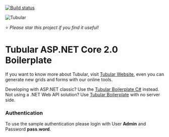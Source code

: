 [![Build status](https://ci.appveyor.com/api/projects/status/cms93sj6mkglb9w9?svg=true)](https://ci.appveyor.com/project/geoperez/tubular-aspnet-core-boilerplate)

![Tubular](http://unosquare.github.io/tubular/assets/tubular.png)

:star: *Please star this project if you find it useful!*

# Tubular ASP.NET Core 2.0 Boilerplate

If you want to know more about Tubular, visit [Tubular Website](http://unosquare.github.io/tubular/#/), even you can generate new grids and forms with our online tools.

Developing with ASP.NET classic? Use the [Tubular Boilerplate C#](https://github.com/unosquare/tubular-boilerplate-csharp) instead. Not using a .NET Web API solution? Use [Tubular Boilerplate](https://github.com/unosquare/tubular-boilerplate) with no server side.

### Authentication

To use the sample authentication please login with User **Admin** and Password **pass.word**.
